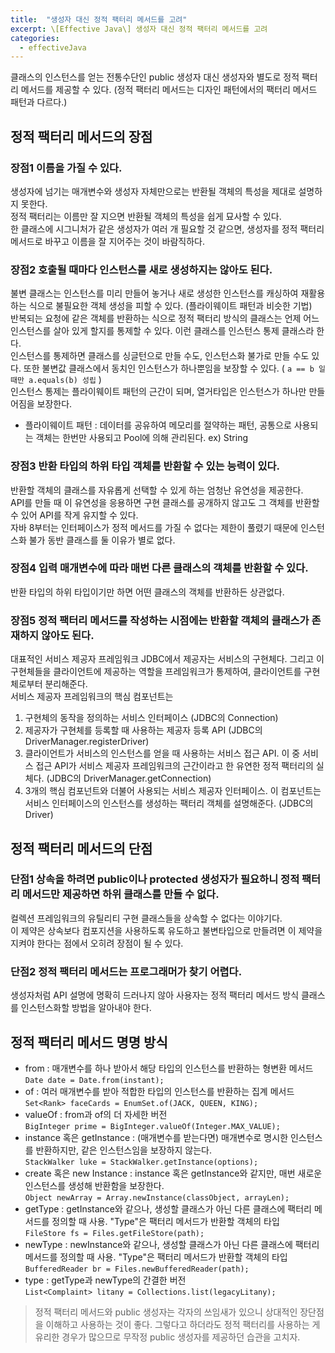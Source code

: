 ```yaml
---
title:  "생성자 대신 정적 팩터리 메서드를 고려"
excerpt: \[Effective Java\] 생성자 대신 정적 팩터리 메서드를 고려
categories:
  - effectiveJava
---
```


클래스의 인스턴스를 얻는 전통수단인 public 생성자 대신 생성자와 별도로 정적 팩터리 메서드를 제공할 수 있다. (정적 팩터리 메서드는 디자인 패턴에서의 팩터리 메서드 패턴과 다르다.)

## 정적 팩터리 메서드의 장점

### 장점1 이름을 가질 수 있다.  
생성자에 넘기는 매개변수와 생성자 자체만으로는 반환될 객체의 특성을 제대로 설명하지 못한다.  
정적 팩터리는 이름만 잘 지으면 반환될 객체의 특성을 쉽게 묘사할 수 있다.  
한 클래스에 시그니처가 같은 생성자가 여러 개 필요할 것 같으면, 생성자를 정적 팩터리 메서드로 바꾸고 이름을 잘 지어주는 것이 바람직하다.

### 장점2 호출될 때마다 인스턴스를 새로 생성하지는 않아도 된다.  
불변 클래스는 인스턴스를 미리 만들어 놓거나 새로 생성한 인스턴스를 캐싱하여 재활용하는 식으로 불필요한 객체 생성을 피할 수 있다. (플라이웨이트 패턴과 비슷한 기법)  
반복되는 요청에 같은 객체를 반환하는 식으로 정적 팩터리 방식의 클래스는 언제 어느 인스턴스를 살아 있게 할지를 통제할 수 있다. 이런 클래스를 인스턴스 통제 클래스라 한다.  
인스턴스를 통제하면 클래스를 싱글턴으로 만들 수도, 인스턴스화 불가로 만들 수도 있다. 또한 불변값 클래스에서 동치인 인스턴스가 하나뿐임을 보장할 수 있다. ( ``` a == b 일 때만 a.equals(b) 성립 ``` )  
인스턴스 통제는 플라이웨이트 패턴의 근간이 되며, 열거타입은 인스턴스가 하나만 만들어짐을 보장한다.

- 플라이웨이트 패턴 : 데이터를 공유하여 메모리를 절약하는 패턴, 공통으로 사용되는 객체는 한번만 사용되고 Pool에 의해 관리된다. ex) String

### 장점3 반환 타입의 하위 타입 객체를 반환할 수 있는 능력이 있다.  
반환할 객체의 클래스를 자유롭게 선택할 수 있게 하는 엄청난 유연성을 제공한다.  
API를 만들 때 이 유연성을 응용하면 구현 클래스를 공개하지 않고도 그 객체를 반환할 수 있어 API를 작게 유지할 수 있다.  
자바 8부터는 인터페이스가 정적 메서드를 가질 수 없다는 제한이 풀렸기 때문에 인스턴스화 불가 동반 클래스를 둘 이유가 별로 없다.

### 장점4 입력 매개변수에 따라 매번 다른 클래스의 객체를 반환할 수 있다.  
반환 타입의 하위 타입이기만 하면 어떤 클래스의 객체를 반환하든 상관없다.

### 장점5 정적 팩터리 메서드를 작성하는 시점에는 반환할 객체의 클래스가 존재하지 않아도 된다.  
대표적인 서비스 제공자 프레임워크 JDBC에서 제공자는 서비스의 구현체다. 그리고 이 구현체들을 클라이언트에 제공하는 역할을 프레임워크가 통제하여, 클라이언트를 구현체로부터 분리해준다.  
서비스 제공자 프레임워크의 핵심 컴포넌트는 
1. 구현체의 동작을 정의하는 서비스 인터페이스 (JDBC의 Connection)
2. 제공자가 구현체를 등록할 때 사용하는 제공자 등록 API (JDBC의 DriverManager.registerDriver)
3. 클라이언트가 서비스의 인스턴스를 얻을 때 사용하는 서비스 접근 API.
이 중 서비스 접근 API가 서비스 제공자 프레임워크의 근간이라고 한 유연한 정적 팩터리의 실체다. (JDBC의 DriverManager.getConnection)
4. 3개의 핵심 컴포넌트와 더불어 사용되는 서비스 제공자 인터페이스. 이 컴포넌트는 서비스 인터페이스의 인스턴스를 생성하는 팩터리 객체를 설명해준다. (JDBC의 Driver)


## 정적 팩터리 메서드의 단점

### 단점1 상속을 하려면 public이나 protected 생성자가 필요하니 정적 팩터리 메서드만 제공하면 하위 클래스를 만들 수 없다.
컬렉션 프레임워크의 유틸리티 구현 클래스들을 상속할 수 없다는 이야기다.  
이 제약은 상속보다 컴포지션을 사용하도록 유도하고 불변타입으로 만들려면 이 제약을 지켜야 한다는 점에서 오히려 장점이 될 수 있다.

### 단점2 정적 팩터리 메서드는 프로그래머가 찾기 어렵다.
생성자처럼 API 설명에 명확히 드러나지 않아 사용자는 정적 팩터리 메서드 방식 클래스를 인스턴스화할 방법을 알아내야 한다.


## 정적 팩터리 메서드 명명 방식
-  from : 매개변수를 하나 받아서 해당 타입의 인스턴스를 반환하는 형변환 메서드  
```Date date = Date.from(instant);```
- of : 여러 매개변수를 받아 적합한 타입의 인스턴스를 반환하는 집계 메서드  
```Set<Rank> faceCards = EnumSet.of(JACK, QUEEN, KING);```
- valueOf : from과 of의 더 자세한 버전  
```BigInteger prime = BigInteger.valueOf(Integer.MAX_VALUE);```
- instance 혹은 getInstance : (매개변수를 받는다면) 매개변수로 명시한 인스턴스를 반환하지만, 같은 인스턴스임을 보장하지 않는다.  
```StackWalker luke = StackWalker.getInstance(options);```
- create 혹은 new Instance : instance 혹은 getInstance와 같지만, 매번 새로운 인스턴스를 생성해 반환함을 보장한다.  
```Object newArray = Array.newInstance(classObject, arrayLen);```
- getType : getInstance와 같으나, 생성할 클래스가 아닌 다른 클래스에 팩터리 메서드를 정의할 때 사용. "Type"은 팩터리 메서드가 반환할 객체의 타입  
```FileStore fs = Files.getFileStore(path);```
- newType : newInstance와 같으나, 생성할 클래스가 아닌 다른 클래스에 팩터리 메서드를 정의할 때 사용. "Type"은 팩터리 메서드가 반환할 객체의 타입  
```BufferedReader br = Files.newBufferedReader(path);```
- type : getType과 newType의 간결한 버전  
```List<Complaint> litany = Collections.list(legacyLitany);```


> 정적 팩터리 메서드와 public 생성자는 각자의 쓰임새가 있으니 상대적인 장단점을 이해하고 사용하는 것이 좋다. 그렇다고 하더라도 정적 팩터리를 사용하는 게 유리한 경우가 많으므로 무작정 public 생성자를 제공하던 습관을 고치자.